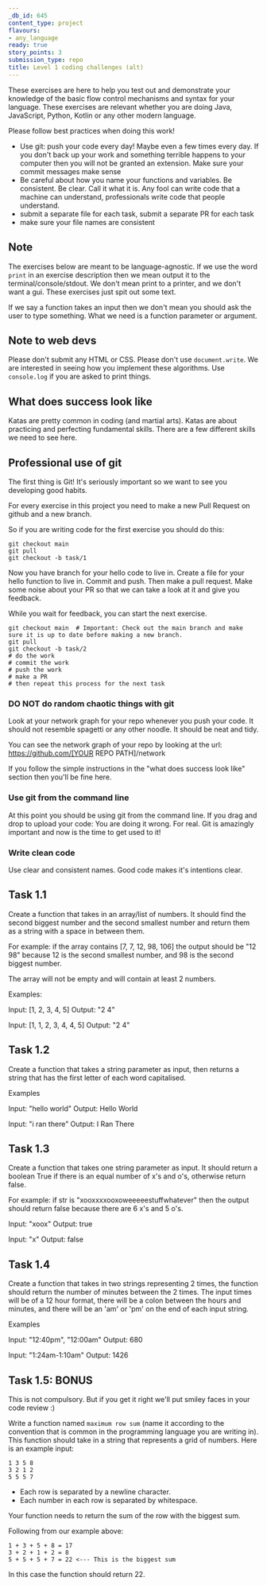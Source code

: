```yaml
---
_db_id: 645
content_type: project
flavours:
- any_language
ready: true
story_points: 3
submission_type: repo
title: Level 1 coding challenges (alt)
---
```


These exercises are here to help you test out and demonstrate your knowledge of the basic flow control mechanisms and syntax for your language. These exercises are relevant whether you are doing Java, JavaScript, Python, Kotlin or any other modern language.

Please follow best practices when doing this work!

- Use git: push your code every day! Maybe even a few times every day. If you don't back up your work and something terrible happens to your computer then you will not be granted an extension. Make sure your commit messages make sense
- Be careful about how you name your functions and variables. Be consistent. Be clear. Call it what it is. Any fool can write code that a machine can understand, professionals write code that people understand.
- submit a separate file for each task, submit a separate PR for each task
- make sure your file names are consistent

## Note

The exercises below are meant to be language-agnostic. If we use the word `print` in an exercise description then we mean output it to the terminal/console/stdout. We don't mean print to a printer, and we don't want a gui. These exercises just spit out some text.

If we say a function takes an input then we don't mean you should ask the user to type something. What we need is a function parameter or argument.

## Note to web devs

Please don't submit any HTML or CSS. Please don't use `document.write`. We are interested in seeing how you implement these algorithms. Use `console.log` if you are asked to print things.

## What does success look like

Katas are pretty common in coding (and martial arts). Katas are about practicing and perfecting fundamental skills. There are a few different skills we need to see here.

## Professional use of git

The first thing is Git! It's seriously important so we want to see you developing good habits.

For every exercise in this project you need to make a new Pull Request on github and a new branch. 

So if you are writing code for the first exercise you should do this:

```
git checkout main
git pull
git checkout -b task/1
```

Now you have branch for your hello code to live in. Create a file for your hello function to live in. Commit and push. Then make a pull request. Make some noise about your PR so that we can take a look at it and give you feedback.

While you wait for feedback, you can start the next exercise.

```
git checkout main  # Important: Check out the main branch and make sure it is up to date before making a new branch.
git pull
git checkout -b task/2
# do the work
# commit the work
# push the work
# make a PR
# then repeat this process for the next task
```

### DO NOT do random chaotic things with git

Look at your network graph for your repo whenever you push your code. It should not resemble spagetti or any other noodle. It should be neat and tidy.

You can see the network graph of your repo by looking at the url: https://github.com/[YOUR REPO PATH]/network

If you follow the simple instructions in the "what does success look like" section then you'll be fine here.

### Use git from the command line

At this point you should be using git from the command line. If you drag and drop to upload your code: You are doing it wrong. For real. Git is amazingly important and now is the time to get used to it!

### Write clean code

Use clear and consistent names. Good code makes it's intentions clear.

## Task 1.1

Create a function that takes in an array/list of numbers. It should find the second biggest number and the second smallest number and return them as a string with a space in between them.

For example: if the array contains [7, 7, 12, 98, 106] the output should be "12 98" because 12 is the second smallest number, and 98 is the second biggest number.

The array will not be empty and will contain at least 2 numbers.

Examples:

Input: [1, 2, 3, 4, 5]
Output: "2 4"

Input: [1, 1, 2, 3, 4, 4, 5]
Output: "2 4"

## Task 1.2

Create a function that takes a string parameter as input, then returns a string that has the first letter of each word capitalised.

Examples

Input: "hello world"
Output: Hello World

Input: "i ran there"
Output: I Ran There

## Task 1.3

Create a function that takes one string parameter as input. It should return a boolean True if there is an equal number of x's and o's, otherwise return false.

For example: if str is "xooxxxxooxoweeeeestuffwhatever" then the output should return false because there are 6 x's and 5 o's.

Input: "xoox"
Output: true

Input: "x"
Output: false

## Task 1.4

Create a function that takes in two strings representing 2 times, the function should return the number of minutes between the 2 times. The input times will be of a 12 hour format, there will be a colon between the hours and minutes, and there will be an 'am' or 'pm' on the end of each input string.

Examples

Input: "12:40pm", "12:00am"
Output: 680

Input: "1:24am-1:10am"
Output: 1426

## Task 1.5: BONUS 

This is not compulsory. But if you get it right we'll put smiley faces in your code review :)

Write a function named `maximum row sum` (name it according to the convention that is common in the programming language you are writing in). This function should take in a string that represents a grid of numbers. Here is an example input:

```[]
1 3 5 8
3 2 1 2 
5 5 5 7
```

- Each row is separated by a newline character.
- Each number in each row is separated by whitespace.

Your function needs to return the sum of the row with the biggest sum.

Following from our example above:

```[]
1 + 3 + 5 + 8 = 17
3 + 2 + 1 + 2 = 8
5 + 5 + 5 + 7 = 22 <--- This is the biggest sum
```

In this case the function should return 22.